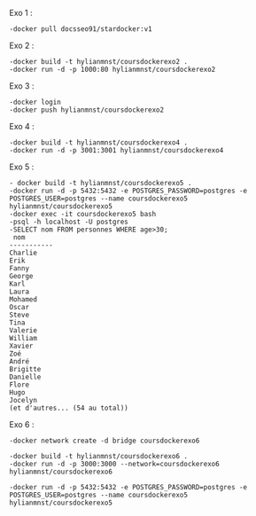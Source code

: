 Exo 1 :

    -docker pull docsseo91/stardocker:v1

Exo 2 :

    -docker build -t hylianmnst/coursdockerexo2 . 
    -docker run -d -p 1000:80 hylianmnst/coursdockerexo2

Exo 3 :

    -docker login
    -docker push hylianmnst/coursdockerexo2  

Exo 4 :

    -docker build -t hylianmnst/coursdockerexo4 .  
    -docker run -d -p 3001:3001 hylianmnst/coursdockerexo4

Exo 5 :

    - docker build -t hylianmnst/coursdockerexo5 .
    -docker run -d -p 5432:5432 -e POSTGRES_PASSWORD=postgres -e POSTGRES_USER=postgres --name coursdockerexo5 hylianmnst/coursdockerexo5
    -docker exec -it coursdockerexo5 bash
    -psql -h localhost -U postgres
    -SELECT nom FROM personnes WHERE age>30;
     nom
    -----------
    Charlie
    Erik
    Fanny
    George
    Karl
    Laura
    Mohamed
    Oscar
    Steve
    Tina
    Valerie
    William
    Xavier
    Zoé
    André
    Brigitte
    Danielle
    Flore
    Hugo
    Jocelyn
    (et d'autres... (54 au total))

Exo 6 :

    -docker network create -d bridge coursdockerexo6

    -docker build -t hylianmnst/coursdockerexo6 .  
    -docker run -d -p 3000:3000 --network=coursdockerexo6 hylianmnst/coursdockerexo6

    -docker run -d -p 5432:5432 -e POSTGRES_PASSWORD=postgres -e POSTGRES_USER=postgres --name coursdockerexo5 hylianmnst/coursdockerexo5


